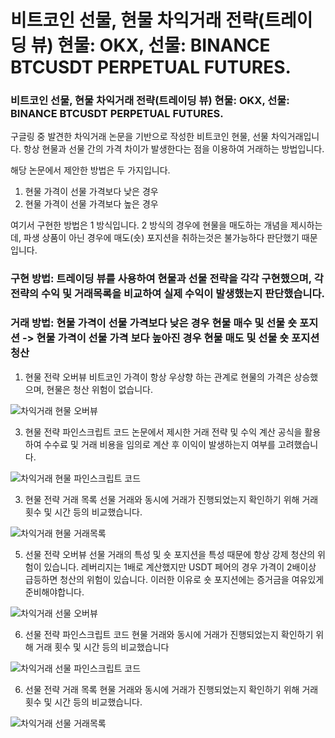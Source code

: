 # 비트코인 선물, 현물 차익거래 전략(트레이딩 뷰) 현물: OKX, 선물: BINANCE BTCUSDT PERPETUAL FUTURES.
### 비트코인 선물, 현물 차익거래 전략(트레이딩 뷰) 현물: OKX, 선물: BINANCE BTCUSDT PERPETUAL FUTURES.

구글링 중 발견한 차익거래 논문을 기반으로 작성한 비트코인 현물, 선물 차익거래입니다. 항상 현물과 선물 간의 가격 차이가 발생한다는 점을 이용하여 거래하는 방법입니다. 

해당 논문에서 제안한 방법은 두 가지입니다.

  1. 현물 가격이 선물 가격보다 낮은 경우
  2. 현물 가격이 선물 가격보다 높은 경우
  

여기서 구현한 방법은 1 방식입니다. 2 방식의 경우에 현물을 매도하는 개념을 제시하는데, 파생 상품이 아닌 경우에 매도(숏) 포지션을 취하는것은 불가능하다 판단했기 때문입니다. 


### 구현 방법: 트레이딩 뷰를 사용하여 현물과 선물 전략을 각각 구현했으며, 각 전략의 수익 및 거래목록을 비교하여 실제 수익이 발생했는지 판단했습니다.
### 거래 방법: 현물 가격이 선물 가격보다 낮은 경우 현물 매수 및 선물 숏 포지션 -> 현물 가격이 선물 가격 보다 높아진 경우 현물 매도 및 선물 숏 포지션 청산

1. 현물 전략 오버뷰
   비트코인 가격이 항상 우상향 하는 관계로 현물의 가격은 상승했으며, 현물은 청산 위험이 없습니다.
   
![차익거래 현물 오버뷰](https://github.com/user-attachments/assets/8ed7146c-0ab8-4df6-aba3-06b60f1a5323)
 

3. 현물 전략 파인스크립트 코드
  논문에서 제시한 거래 전략 및 수익 계산 공식을 활용하여 수수료 및 거래 비용을 임의로 계산 후 이익이 발생하는지 여부를 고려했습니다.

![차익거래 현물 파인스크립트 코드](https://github.com/user-attachments/assets/fbb0d62c-9897-4437-a0a0-55ae472138ff)

3. 현물 전략 거래 목록
  선물 거래와 동시에 거래가 진행되었는지 확인하기 위해 거래 횟수 및 시간 등의 비교했습니다.

![차익거래 현물 거래목록](https://github.com/user-attachments/assets/14268108-351a-4ffa-b95c-8788b3b85593)


5. 선물 전략 오버뷰
  선물 거래의 특성 및 숏 포지션을 특성 때문에 항상 강제 청산의 위험이 있습니다. 레버리지는 1배로 계산했지만 USDT 페어의 경우 가격이 2배이상 급등하면 청산의 위험이 있습니다. 이러한 이유로 숏 포지션에는 증거금을 여유있게 준비해야합니다.

![차익거래 선물 오버뷰](https://github.com/user-attachments/assets/15b732b1-b508-43af-968d-250c8da58005)


6. 선물 전략 파인스크립트 코드
  현물 거래와 동시에 거래가 진행되었는지 확인하기 위해 거래 횟수 및 시간 등의 비교했습니다

![차익거래 선물 파인스크립트 코드](https://github.com/user-attachments/assets/3750f40e-421a-4ba5-a838-419ce7c34bb2)

6. 선물 전략 거래 목록
  현물 거래와 동시에 거래가 진행되었는지 확인하기 위해 거래 횟수 및 시간 등의 비교했습니다.

![차익거래 선물 거래목록](https://github.com/user-attachments/assets/6630aa1d-ce7b-44a2-8c76-61c40c4e0efe)




